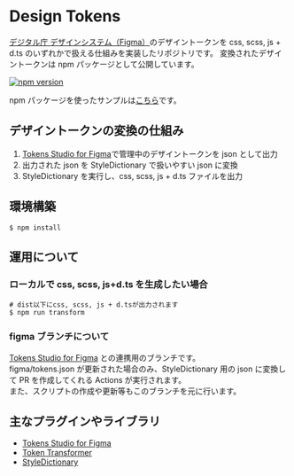 # Design Tokens

[デジタル庁 デザインシステム（Figma）](https://www.figma.com/@jpdigitalagency)のデザイントークンを css, scss, js + d.ts のいずれかで扱える仕組みを実装したリポジトリです。
変換されたデザイントークンは npm パッケージとして公開しています。  

[![npm version](https://badge.fury.io/js/@takumi-hatta%2Fdesign-tokens-test.svg)](https://badge.fury.io/js/@takumi-hatta%2Fdesign-tokens-test)

npm パッケージを使ったサンプルは[こちら](https://github.com/takumi-hatta-dig/design-tokens-test-examples)です。

## デザイントークンの変換の仕組み

1. [Tokens Studio for Figma](https://github.com/tokens-studio/figma-plugin)で管理中のデザイントークンを json として出力
2. 出力された json を StyleDictionary で扱いやすい json に変換
3. StyleDictionary を実行し、css, scss, js + d.ts ファイルを出力

## 環境構築

```
$ npm install
```

## 運用について

### ローカルで css, scss, js+d.ts を生成したい場合

```
# dist以下にcss, scss, js + d.tsが出力されます
$ npm run transform
```

### figma ブランチについて

[Tokens Studio for Figma](https://github.com/tokens-studio/figma-plugin) との連携用のブランチです。  
figma/tokens.json が更新された場合のみ、StyleDictionary 用の json に変換して PR を作成してくれる Actions が実行されます。  
また、スクリプトの作成や更新等もこのブランチを元に行います。

## 主なプラグインやライブラリ

- [Tokens Studio for Figma](https://github.com/tokens-studio/figma-plugin)
- [Token Transformer](https://github.com/tokens-studio/figma-plugin/tree/main/token-transformer)
- [StyleDictionary](https://github.com/amzn/style-dictionary)

